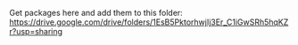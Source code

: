 Get packages here and add them to this folder: https://drive.google.com/drive/folders/1EsB5PktorhwjIj3Er_C1iGwSRh5hqKZr?usp=sharing